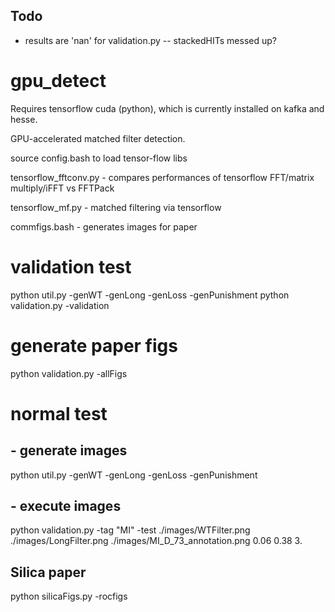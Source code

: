 ## Todo
- results are 'nan' for validation.py 
-- stackedHITs messed up? 

# gpu_detect

Requires tensorflow cuda (python), which is currently installed on kafka and hesse.

GPU-accelerated matched filter detection.

source config.bash to load tensor-flow libs

tensorflow_fftconv.py - compares performances of tensorflow FFT/matrix multiply/iFFT vs FFTPack

tensorflow_mf.py - matched filtering via tensorflow

commfigs.bash - generates images for paper 

# validation test
python util.py -genWT -genLong -genLoss -genPunishment
python validation.py -validation

# generate paper figs
python validation.py -allFigs 

# normal test
## - generate images 
python util.py -genWT -genLong -genLoss -genPunishment
## - execute images 
python validation.py -tag "MI" -test ./images/WTFilter.png ./images/LongFilter.png ./images/MI_D_73_annotation.png 0.06 0.38 3.

## Silica paper 
python silicaFigs.py -rocfigs 
